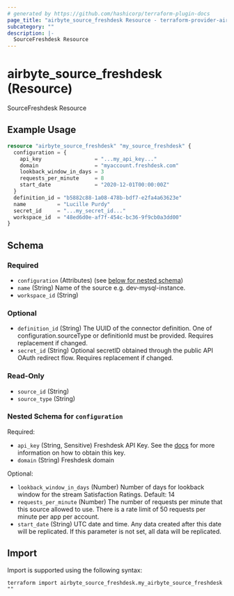 ```yaml
---
# generated by https://github.com/hashicorp/terraform-plugin-docs
page_title: "airbyte_source_freshdesk Resource - terraform-provider-airbyte"
subcategory: ""
description: |-
  SourceFreshdesk Resource
---
```


# airbyte_source_freshdesk (Resource)

SourceFreshdesk Resource

## Example Usage

```terraform
resource "airbyte_source_freshdesk" "my_source_freshdesk" {
  configuration = {
    api_key                 = "...my_api_key..."
    domain                  = "myaccount.freshdesk.com"
    lookback_window_in_days = 3
    requests_per_minute     = 8
    start_date              = "2020-12-01T00:00:00Z"
  }
  definition_id = "b5882c88-1a08-478b-bdf7-e2fa4a63623e"
  name          = "Lucille Purdy"
  secret_id     = "...my_secret_id..."
  workspace_id  = "48ed6d0e-af7f-454c-bc36-9f9cb0a3dd00"
}
```

<!-- schema generated by tfplugindocs -->
## Schema

### Required

- `configuration` (Attributes) (see [below for nested schema](#nestedatt--configuration))
- `name` (String) Name of the source e.g. dev-mysql-instance.
- `workspace_id` (String)

### Optional

- `definition_id` (String) The UUID of the connector definition. One of configuration.sourceType or definitionId must be provided. Requires replacement if changed.
- `secret_id` (String) Optional secretID obtained through the public API OAuth redirect flow. Requires replacement if changed.

### Read-Only

- `source_id` (String)
- `source_type` (String)

<a id="nestedatt--configuration"></a>
### Nested Schema for `configuration`

Required:

- `api_key` (String, Sensitive) Freshdesk API Key. See the <a href="https://docs.airbyte.com/integrations/sources/freshdesk">docs</a> for more information on how to obtain this key.
- `domain` (String) Freshdesk domain

Optional:

- `lookback_window_in_days` (Number) Number of days for lookback window for the stream Satisfaction Ratings. Default: 14
- `requests_per_minute` (Number) The number of requests per minute that this source allowed to use. There is a rate limit of 50 requests per minute per app per account.
- `start_date` (String) UTC date and time. Any data created after this date will be replicated. If this parameter is not set, all data will be replicated.

## Import

Import is supported using the following syntax:

```shell
terraform import airbyte_source_freshdesk.my_airbyte_source_freshdesk ""
```
